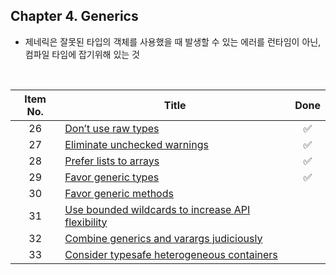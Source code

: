 ## Chapter 4. Generics

* 제네릭은 잘못된 타입의 객체를 사용했을 때 발생할 수 있는 에러를 런타임이 아닌, 컴파일 타임에 잡기위해 있는 것
<br/>

| Item No. 	| Title                                                            	|        Done        	|
|:--------:	|------------------------------------------------------------------	|:------------------:	|
|    26    	| [Don’t use raw types](item26.md)                                	| :white_check_mark: 	|
|    27    	| [Eliminate unchecked warnings](item27.md)                        	| :white_check_mark: 	|
|    28    	| [Prefer lists to arrays](item28.md)                              	| :white_check_mark: 	|
|    29    	| [Favor generic types](item29.md)                          	      | :white_check_mark: 	|
|    30    	| [Favor generic methods](item30.md)                               	|                    	|
|    31    	| [Use bounded wildcards to increase API flexibility](item31.md)  	|                    	|
|    32    	| [Combine generics and varargs judiciously](item32.md)            	|                    	|
|    33    	| [Consider typesafe heterogeneous containers](item33.md)         	|                    	|
